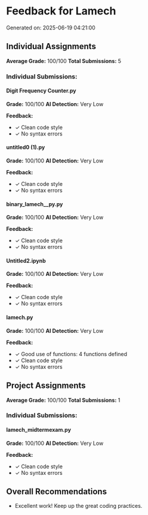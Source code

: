 # Feedback for Lamech

Generated on: 2025-06-19 04:21:00

## Individual Assignments

**Average Grade:** 100/100
**Total Submissions:** 5

### Individual Submissions:

#### Digit Frequency Counter.py
**Grade:** 100/100
**AI Detection:** Very Low

**Feedback:**
- ✓ Clean code style
- ✓ No syntax errors

#### untitled0 (1).py
**Grade:** 100/100
**AI Detection:** Very Low

**Feedback:**
- ✓ Clean code style
- ✓ No syntax errors

#### binary_lamech__py.py
**Grade:** 100/100
**AI Detection:** Very Low

**Feedback:**
- ✓ Clean code style
- ✓ No syntax errors

#### Untitled2.ipynb
**Grade:** 100/100
**AI Detection:** Very Low

**Feedback:**
- ✓ Clean code style
- ✓ No syntax errors

#### lamech.py
**Grade:** 100/100
**AI Detection:** Very Low

**Feedback:**
- ✓ Good use of functions: 4 functions defined
- ✓ Clean code style
- ✓ No syntax errors

## Project Assignments

**Average Grade:** 100/100
**Total Submissions:** 1

### Individual Submissions:

#### lamech_midtermexam.py
**Grade:** 100/100
**AI Detection:** Very Low

**Feedback:**
- ✓ Clean code style
- ✓ No syntax errors

## Overall Recommendations

- Excellent work! Keep up the great coding practices.
